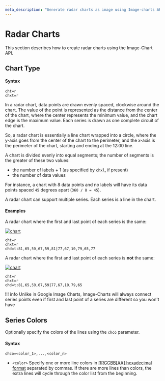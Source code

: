 ```yaml
---
meta_description: "Generate radar charts as image using Image-charts API. From simple or custom radar charts to series colors, we handle everything!"
---
```

# Radar Charts

This section describes how to create radar charts using the Image-Chart API.

## Chart Type

#### Syntax

```
cht=r
chxt=r
```

In a radar chart, data points are drawn evenly spaced, clockwise around the chart. The value of the point is represented as the distance from the center of the chart, where the center represents the minimum value, and the chart edge is the maximum value. Each series is drawn as one complete circuit of the chart. <!--The chart connects these points with straight or curved lines, as you specify.--> 

So, a radar chart is essentially a line chart wrapped into a circle, where the y-axis goes from the center of the chart to the perimeter, and the x-axis is the perimeter of the chart, starting and ending at the 12:00 line.

A chart is divided evenly into equal segments; the number of segments is the greater of these two values:

- the number of labels + 1 (as specified by `chxl`, if present)
- the number of data values

For instance, a chart with 8 data points and no labels will have its data points spaced `45` degrees apart (`360 / 8 = 45`).

<!-- If you have multiple series, the series with the most point is counted. The minimum number of segments is four; if you have fewer than four labels or data points, the chart will default to four segments. You need n+1 data points to make a complete circuit of the chart, where n is the number of segments. More data points will increase the granularity of the chart. Your data will never go around the chart more than once. -->

A radar chart can support multiple series. Each series is a line in the chart.

#### Examples

A radar chart where the first and last point of each series is the same:

[![chart](https://image-charts.com/chart?chco=3092de%2C027182&chd=t%3A81%2C65%2C50%2C67%2C59%2C81%7C77%2C67%2C10%2C79%2C65%2C77&chdl=First%7CSecond&chdlp=b&chs=480x480&cht=r&chxt=r&icac=documentation&icretina=1&ichm=7e0df9d21d4ca0c873bf2e843789a6f6128c6378143235ebcfc179ed8cc592cc)](https://editor.image-charts.com/chart?chco=3092de%2C027182&chd=t%3A81%2C65%2C50%2C67%2C59%2C81%7C77%2C67%2C10%2C79%2C65%2C77&chdl=First%7CSecond&chdlp=b&chs=480x480&cht=r&chxt=r&icac=documentation&icretina=1&ichm=7e0df9d21d4ca0c873bf2e843789a6f6128c6378143235ebcfc179ed8cc592cc)

```
cht=r
chxt=r
chd=t:81,65,50,67,59,81|77,67,10,79,65,77
```

A radar chart where the first and last point of each series is **not** the same:

[![chart](https://image-charts.com/chart?chco=3092de%2C027182&chd=t%3A81%2C65%2C50%2C67%2C59%7C77%2C67%2C10%2C79%2C65&chdl=First%7CSecond&chdlp=b&chs=480x480&cht=r&chxt=r&icac=documentation&icretina=1&ichm=c2bf1f35313eeb9b7d3fc2c5e8c123fda711e1de6bf33596a5516899cd3fddd5)](https://editor.image-charts.com/chart?chco=3092de%2C027182&chd=t%3A81%2C65%2C50%2C67%2C59%7C77%2C67%2C10%2C79%2C65&chdl=First%7CSecond&chdlp=b&chs=480x480&cht=r&chxt=r&icac=documentation&icretina=1&ichm=c2bf1f35313eeb9b7d3fc2c5e8c123fda711e1de6bf33596a5516899cd3fddd5)

```
cht=r
chxt=r
chd=t:81,65,50,67,59|77,67,10,79,65
```

!!! info
     Unlike in Google Image Charts, Image-Charts will always connect series points even if first and last point of a series are different so you won't have 

## Series Colors
Optionally specify the colors of the lines using the `chco` parameter.

#### Syntax
```
chco=<color_1>,...,<color_n>
```

- `<color>` Specify one or more line colors in [RRGGBB[AA] hexadecimal format](/reference/color-format) separated by commas. If there are more lines than colors, the extra lines will cycle through the color list from the beginning.
